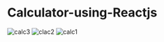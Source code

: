 # Calculator-using-Reactjs

![calc3](https://user-images.githubusercontent.com/19798218/59255005-15f40a80-8c53-11e9-9c17-7c84464e84b0.PNG)
![clac2](https://user-images.githubusercontent.com/19798218/59255007-15f40a80-8c53-11e9-9307-3770f0a05855.PNG)
![calc1](https://user-images.githubusercontent.com/19798218/59255008-168ca100-8c53-11e9-985e-22630ca3844a.PNG)
